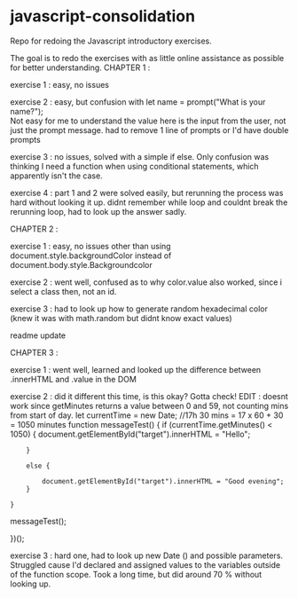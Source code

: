# javascript-consolidation
Repo for redoing the Javascript introductory exercises.

The goal is to redo the exercises with as little online assistance as possible for better understanding.
CHAPTER 1 :

exercise 1 : easy, no issues

exercise 2 : easy, but confusion with 
let name = prompt("What is your name?");    
Not easy for me to understand the value here is the input from the user, not just the prompt message.
had to remove 1 line of prompts or I'd have double prompts

exercise 3 : no issues, solved with a simple if else. Only confusion was thinking I need a function
when using conditional statements, which apparently isn't the case.

exercise 4 : part 1 and 2 were solved easily, but rerunning the process was hard without looking it up.
didnt remember while loop and couldnt break the rerunning loop, had to look up the answer sadly.


CHAPTER 2 :

exercise 1 : easy, no issues other than using document.style.backgroundColor instead of document.body.style.Backgroundcolor

exercise 2 : went well, confused as to why color.value also worked, since i select a class then, not an id.

exercise 3 : had to look up how to generate random hexadecimal color (knew it was with math.random but didnt know exact values)

readme update 
 
CHAPTER 3 :

exercise 1 : went well, learned and looked up the difference between .innerHTML and .value in the DOM

exercise 2 : did it different this time, is this okay? Gotta check!
EDIT : doesnt work since getMinutes returns a value between 0 and 59, not counting mins from start of day.
let currentTime = new Date;
    //17h 30 mins = 17 x 60 + 30 = 1050 minutes
    function messageTest() { 
        if (currentTime.getMinutes() < 1050) {
            document.getElementById("target").innerHTML = "Hello";

        }
        
        else {

            document.getElementById("target").innerHTML = "Good evening";
        }

    }

   messageTest();

})();

exercise 3 : hard one, had to look up new Date () and possible parameters. 
Struggled cause I'd declared and assigned values to the variables outside of the function scope.
Took a long time, but did around 70 % without looking up.



   
